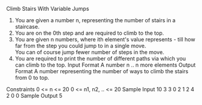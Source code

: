 
Climb Stairs With Variable Jumps

1. You are given a number n, representing the number of stairs in a staircase.
2. You are on the 0th step and are required to climb to the top.
3. You are given n numbers, where ith element's value represents - till how far from the step you 
     could jump to in a single move.  
     You can of course jump fewer number of steps in the move.
4. You are required to print the number of different paths via which you can climb to the top.
Input Format
A number n
.. n more elements
Output Format
A number representing the number of ways to climb the stairs from 0 to top.

Constraints
0 <= n <= 20
0 <= n1, n2, .. <= 20
Sample Input
10
3
3
0
2
1
2
4
2
0
0
Sample Output
5